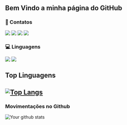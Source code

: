 ## Bem Vindo a minha página do GitHub

### 📱 Contatos
[<img src="https://img.shields.io/badge/linkedin-%230077B5.svg?&style=for-the-badge&logo=linkedin&logoColor=white" />](https://www.linkedin.com/in/n%C3%ADcollas-ivanno-093532134/) [<img src = "https://img.shields.io/badge/instagram-%23E4405F.svg?&style=for-the-badge&logo=instagram&logoColor=white">](https://www.instagram.com/nicollasivanno/) [<img src = "https://img.shields.io/badge/facebook-%231877F2.svg?&style=for-the-badge&logo=facebook&logoColor=white">](https://www.facebook.com/nicollas.ivanno/) [<img src="https://img.shields.io/badge/gmail-%23D14836.svg?&style=for-the-badge&logo=gmail&logoColor=white">](mailto:nicollas.ivanno@gmail.com)

### 💻 Linguagens
<img src="https://img.shields.io/badge/python%20-%2314354C.svg?&style=for-the-badge&logo=python&logoColor=white"> <img src="https://img.shields.io/badge/java-%23ED8B00.svg?&style=for-the-badge&logo=java&logoColor=white">

## Top Linguagens
 
[![Top Langs](https://github-readme-stats.vercel.app/api/top-langs/?username=niscas123&layout=compact)](https://github.com/niscas123)
---

### Movimentações no Github
![Your github stats](https://github-readme-stats.vercel.app/api/?username=niscas123&show_icons=true&title_color=fff&icon_color=79ff97&text_color=9f9f9f&bg_color=151515)
